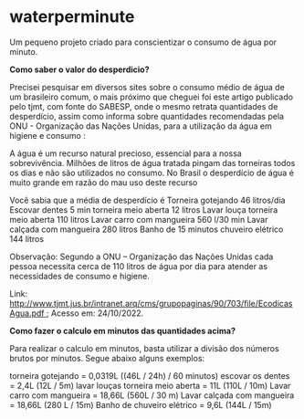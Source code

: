 # waterperminute
Um pequeno projeto criado para conscientizar o consumo de água por minuto.

**Como saber o valor do desperdicio?**

Precisei pesquisar em diversos sites sobre o consumo médio de água de um brasileiro comum, o mais próximo que cheguei foi este artigo publicado pelo tjmt, com fonte do SABESP, onde o mesmo retrata quantidades de desperdício, assim como informa sobre quantidades recomendadas pela ONU - Organização das Nações Unidas, para a utilização da água em higiene e consumo :

A água é um recurso natural precioso, essencial para a
nossa sobrevivência.
Milhões de litros de água tratada pingam das torneiras todos
os dias e não são utilizados no consumo.
No Brasil o desperdício de água é muito grande em razão do
mau uso deste recurso

Você sabia que a média de desperdício é
Torneira gotejando 46 litros/dia
Escovar dentes 5 min torneira meio aberta 12 litros
Lavar louça torneira meio aberta 110 litros
Lavar carro com mangueira 560 l/30 min
Lavar calçada com mangueira 280 litros
Banho de 15 minutos chuveiro elétrico 144 litros

Observação: Segundo a ONU – Organização das Nações Unidas cada pessoa necessita cerca de 110 litros de água por dia para atender as necessidades de consumo e higiene.

Link: [http://www.tjmt.jus.br/intranet.arq/cms/grupopaginas/90/703/file/EcodicasAgua.pdf ](http://www.tjmt.jus.br/intranet.arq/cms/grupopaginas/90/703/file/EcodicasAgua.pdf ); Acesso em: 24/10/2022.

**Como fazer o calculo em minutos das quantidades acima?**

Para realizar o calculo em minutos, basta utilizar a divisão dos números brutos por minutos. Segue abaixo alguns exemplos:

torneira gotejando = 0,0319L ((46L / 24h) / 60 minutos)
escovar os dentes = 2,4L (12L / 5m)
lavar louças torneira meio aberta = 11L (110L / 10m)
Lavar carro com mangueira = 18,66L (560L / 30 m)
Lavar calçada com mangueira = 18,66L (280 L / 15m)
Banho de chuveiro elétrico = 9,6L (144L / 15m)
